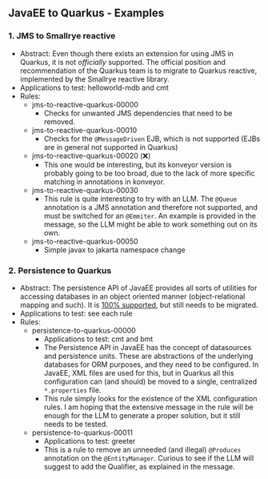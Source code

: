 ## JavaEE to Quarkus - Examples

### 1. JMS to Smallrye reactive
- Abstract: Even though there exists an extension for using JMS in Quarkus, it is not _officially_ supported. The official position and recommendation of the Quarkus team is to migrate to Quarkus reactive, implemented by the Smallrye reactive library.
- Applications to test: helloworld-mdb and cmt
- Rules:
    - jms-to-reactive-quarkus-00000
        - Checks for unwanted JMS dependencies that need to be removed.
    - jms-to-reactive-quarkus-00010
        - Checks for the `@MessageDriven` EJB, which is not supported (EJBs are in general not supported in Quarkus)
    - jms-to-reactive-quarkus-00020 (❌)
        - This one would be interesting, but its konveyor version is probably going to be too broad, due to the lack of more specific matching in annotations in konveyor.
    - jms-to-reactive-quarkus-00030
        - This rule is quite interesting to try with an LLM. The `@Queue` annotation is a JMS annotation and therefore not supported, and must be switched for an `@Emmiter`. An example is provided in the message, so the LLM might be able to work something out on its own.
    - jms-to-reactive-quarkus-00050
        - Simple javax to jakarta namespace change

### 2. Persistence to Quarkus
- Abstract: The persistence API of JavaEE provides all sorts of utilities for accessing databases in an object oriented manner (object-relational mapping and such). It is [100% supported](https://docs.google.com/spreadsheets/d/1Xt62NAoga6ZXjR3y0LsRc0npgxwSyQFZ9TlpzYmRdoY/edit#gid=0&range=C15), but still needs to be migrated.
- Applications to test: see each rule
- Rules:
    - persistence-to-quarkus-00000
        - Applications to test: cmt and bmt
        - The Persistence API in JavaEE has the concept of datasources and persistence units. These are abstractions of the underlying databases for ORM purposes, and they need to be configured. In JavaEE, XML files are used for this, but in Quarkus all this configuration can (and should) be moved to a single, centralized `*.properties` file.
        - This rule simply looks for the existence of the XML configuration rules. I am hoping that the extensive message in the rule will be enough for the LLM to generate a proper solution, but it still needs to be tested.
    - persistence-to-quarkus-00011
        - Applications to test: greeter
        - This is a rule to remove an unneeded (and illegal) `@Produces` annotation on the `@EntityManager`. Curious to see if the LLM will suggest to add the Qualifier, as explained in the message.




